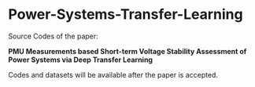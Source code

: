 # Power-Systems-Transfer-Learning
Source Codes of the paper: 

**PMU Measurements based Short-term Voltage Stability Assessment of Power Systems via Deep Transfer Learning**

Codes and datasets will be available after the paper is accepted.
